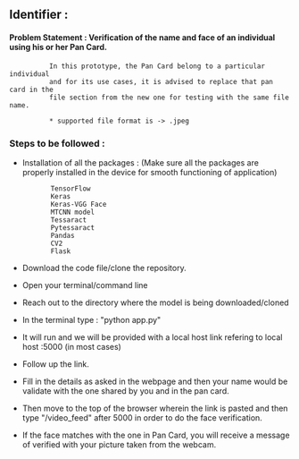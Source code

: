 ## Identifier :

#### Problem Statement : Verification of the name and face of an individual using his or her Pan Card.

              In this prototype, the Pan Card belong to a particular individual 
              and for its use cases, it is advised to replace that pan card in the 
              file section from the new one for testing with the same file name.
              
              * supported file format is -> .jpeg
              
 
 
 ### Steps to be followed :
 
 - Installation of all the packages : (Make sure all the packages are properly installed in the device for smooth functioning of application)
              
              TensorFlow
              Keras
              Keras-VGG Face
              MTCNN model
              Tessaract 
              Pytessaract
              Pandas
              CV2
              Flask

- Download the code file/clone the repository.
- Open your terminal/command line 
- Reach out to the directory where the model is being downloaded/cloned
- In the terminal type : "python app.py"
- It will run and we will be provided with a local host link refering to local host :5000 (in most cases)
- Follow up the link.
- Fill in the details as asked in the webpage and then your name would be validate with the one shared by you and in the pan card.
- Then move to the top of the browser wherein the link is pasted and then type "/video_feed" after 5000 in order to do the face verification.
- If the face matches with the one in Pan Card, you will receive a message of verified with your picture taken from the webcam.
              

